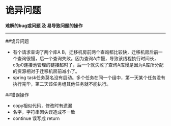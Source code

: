 # 诡异问题

<!-- create time: 2015-04-15 22:51:39  -->

<!-- This file is created from $MARBOO_HOME/.media/starts/default.md
本文件由 $MARBOO_HOME/.media/starts/default.md 复制而来 -->
**难解的bug或问题 及 易导致问题的操作**
****
##诡异问题
+ 有个请求查询了两个库A B，迁移机房前两个查询都比较快，迁移机房后前一个查询很慢，后一个查询失败。因为查询A库慢，导致该线程执行时间长，c3p0连接池管理的链接超时了，后一个就失败了查询A库慢是因为A库所分配的资源相对于迁移机房前减小了。
+ spring task任务莫名没有启动。多个任务在同一个组中，第一天某个任务没有执行完毕，第二天该任务组其他任务就不能执行。

##错误操作
+ copy相似代码，修改时有遗漏
+ 名字，字符串因失误造成不一致
+ continue 误写成 return